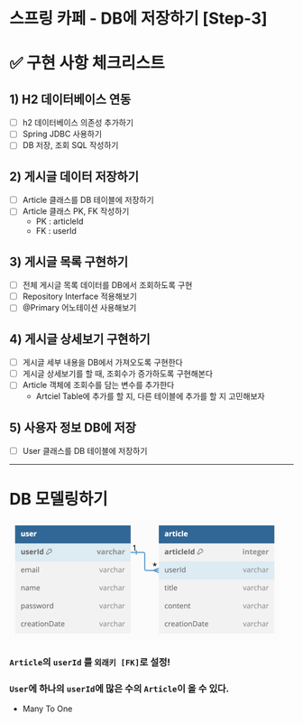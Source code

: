 스프링 카페 - DB에 저장하기 [Step-3]
===

# ✅ 구현 사항 체크리스트

## 1) H2 데이터베이스 연동

- [ ] h2 데이터베이스 의존성 추가하기
- [ ] Spring JDBC 사용하기
- [ ] DB 저장, 조회 SQL 작성하기

## 2) 게시글 데이터 저장하기
- [ ] Article 클래스를 DB 테이블에 저장하기
- [ ] Article 클래스 PK, FK 작성하기
  - PK : articleId
  - FK : userId

## 3) 게시글 목록 구현하기
- [ ] 전체 게시글 목록 데이터를 DB에서 조회하도록 구현
- [ ] Repository Interface 적용해보기
- [ ] @Primary 어노테이션 사용해보기

## 4) 게시글 상세보기 구현하기
- [ ] 게시글 세부 내용을 DB에서 가져오도록 구현한다
- [ ] 게시글 상세보기를 할 때, 조회수가 증가하도록 구현해본다
- [ ] Article 객체에 조회수를 담는 변수를 추가한다
  - Artciel Table에 추가를 할 지, 다른 테이블에 추가를 할 지 고민해보자

## 5) 사용자 정보 DB에 저장
- [ ] User 클래스를 DB 테이블에 저장하기

---

# DB 모델링하기
![img_1.png](img/img_3.png)

### ```Article```의 ```userId``` 를 ```외래키 [FK]```로 설정!
### ```User```에 하나의 ```userId```에 많은 수의 ```Article```이 올 수 있다.
- Many To One


